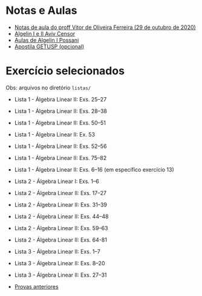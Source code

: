 # Notas e Aulas

- [Notas de aula do proff Vitor de Oliveira Ferreira (29 de outubro de 2020)](https://www.ime.usp.br/mat/3458/AlgeLin29102020.pdf)
- [Algelin I e II Aviv Censor](https://www.youtube.com/playlist?list=PLW3u28VuDAHJNrf3JCgT0GG_rjFVz0-j9)
- [Aulas de Algelin I Possani](https://www.youtube.com/playlist?list=PLIEzh1OveCVczEZAjhVIVd7Qs-X8ILgnI)
- [Apostila GETUSP (opcional)](https://www.getussp.com.br/arquivos/algebra.pdf)

# Exercício selecionados
Obs: arquivos no diretório `listas/`

- Lista 1 - Álgebra Linear II: Exs. 25–27
- Lista 1 - Álgebra Linear II: Exs. 28–38
- Lista 1 - Álgebra Linear II: Exs. 50–51
- Lista 1 - Álgebra Linear II: Ex.  53
- Lista 1 - Álgebra Linear II: Exs. 52–56
- Lista 1 - Álgebra Linear II: Exs. 75–82
- Lista 1 - Álgebra Linear II: Exs. 6–16 (em específico exercício 13)

- Lista 2 - Álgebra Linear I: Exs. 1–6
- Lista 2 - Álgebra Linear II: Exs. 17–27
- Lista 2 - Álgebra Linear II: Exs. 31–39
- Lista 2 - Álgebra Linear II: Exs. 44–48
- Lista 2 - Álgebra Linear II: Exs. 59–63
- Lista 2 - Álgebra Linear II: Exs. 64-81

- Lista 3 - Álgebra Linear II: Exs. 1–7
- Lista 3 - Álgebra Linear II: Exs. 8–20
- Lista 3 - Álgebra Linear II: Exs. 27–31

- [Provas anteriores](https://www.poli.usp.br/ensino/graduacao/formas-de-ingresso/transferencia-externa)
